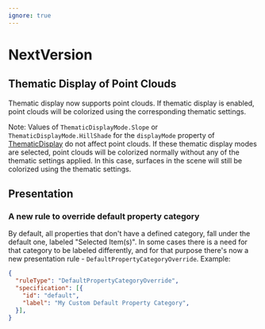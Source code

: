 ```yaml
---
ignore: true
---
```

# NextVersion

## Thematic Display of Point Clouds

Thematic display now supports point clouds. If thematic display is enabled, point clouds will be colorized using the corresponding thematic settings.

Note: Values of `ThematicDisplayMode.Slope` or `ThematicDisplayMode.HillShade` for the `displayMode` property of [ThematicDisplay]($common) do not affect point clouds. If these thematic display modes are selected, point clouds will be colorized normally without any of the thematic settings applied. In this case, surfaces in the scene will still be colorized using the thematic settings.

## Presentation

### A new rule to override default property category

By default, all properties that don't have a defined category, fall under the default one, labeled "Selected Item(s)". In
some cases there is a need for that category to be labeled differently, and for that purpose there's now a new presentation
rule - `DefaultPropertyCategoryOverride`. Example:

```JSON
{
  "ruleType": "DefaultPropertyCategoryOverride",
  "specification": [{
    "id": "default",
    "label": "My Custom Default Property Category",
  }],
}
```
